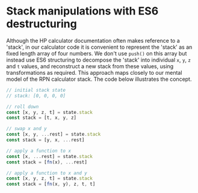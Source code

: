 # Stack manipulations with ES6 destructuring

Although the HP calculator documentation often makes reference to a 'stack',
in our calculator code it is convenient to represent the 'stack' as an fixed length array
of four numbers. We don't use `push()` on this
array but instead use ES6 structuring to decompose the 'stack' into individual `x`, `y`,
`z` and `t` values, and reconstruct a new stack from these values, using
transformations as required. This approach maps closely to our mental model of the RPN calculator stack. The code below illustrates the concept.

```js
// initial stack state
// stack: [0, 0, 0, 0]

// roll down
const [x, y, z, t] = state.stack
const stack = [t, x, y, z]

// swap x and y
const [x, y, ...rest] = state.stack
const stack = [y, x, ...rest]

// apply a function to x
const [x, ...rest] = state.stack
const stack = [fn(x), ...rest]

// apply a function to x and y
const [x, y, z, t] = state.stack
const stack = [fn(x, y), z, t, t]
```